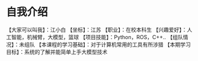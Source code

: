 # 自我介绍
【大家可以叫我】：江小白
【坐标】：江苏
【职业】：在校本科生
【兴趣爱好】：人工智能，机械臂，大模型，篮球
【项目技能】：Python，ROS，C++..
【组队情况】：未组队
【本课程的学习基础】：对于计算机常用的工具有所涉猎
【本期学习目标】：系统的了解并能简单上手大模型技术
